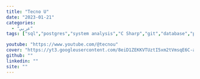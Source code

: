 ```yaml
---
title: "Tecno U"
date: "2023-01-21"
categories:
  - "عربي"
tags: ["sql","postgres","system analysis","C Sharp","git","database","python","testing"]

youtube: "https://www.youtube.com/@tecnou"
cover: "https://yt3.googleusercontent.com/8eiD1ZEKKVTUztI5xm2tVmsqE6C-axRevV_tB1e__1Zpw90SzHtJE1A8j5EiPze0_lE9B-kk=s176-c-k-c0x00ffffff-no-rj"
github: ""
linkedin: ""
site: ""
---
```






